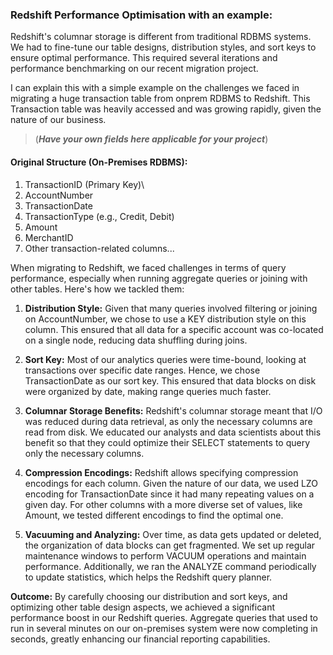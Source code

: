 ### Redshift Performance Optimisation with an example: 
Redshift's columnar storage is different from traditional RDBMS systems. We had to fine-tune our table designs, distribution styles, and sort keys to ensure optimal performance. This required several iterations and performance benchmarking on our recent migration project.

I can explain this with a simple example on the challenges we faced in migrating a huge transaction table from onprem RDBMS to Redshift.  This Transaction table was heavily accessed and was growing rapidly, given the nature of our business.

> (***Have your own fields here applicable for your project***)

#### Original Structure (On-Premises RDBMS):
1. TransactionID (Primary Key)\
2. AccountNumber
3. TransactionDate
4. TransactionType (e.g., Credit, Debit)
5. Amount
6. MerchantID
7. Other transaction-related columns...

When migrating to Redshift, we faced challenges in terms of query performance, especially when running aggregate queries or joining with other tables. Here's how we tackled them:

1. **Distribution Style:**
Given that many queries involved filtering or joining on AccountNumber, we chose to use a KEY distribution style on this column. This ensured that all data for a specific account was co-located on a single node, reducing data shuffling during joins.

2. **Sort Key:**
Most of our analytics queries were time-bound, looking at transactions over specific date ranges. Hence, we chose TransactionDate as our sort key. This ensured that data blocks on disk were organized by date, making range queries much faster.

3. **Columnar Storage Benefits:**
Redshift's columnar storage meant that I/O was reduced during data retrieval, as only the necessary columns are read from disk. We educated our analysts and data scientists about this benefit so that they could optimize their SELECT statements to query only the necessary columns.

4. **Compression Encodings:**
Redshift allows specifying compression encodings for each column. Given the nature of our data, we used LZO encoding for TransactionDate since it had many repeating values on a given day. For other columns with a more diverse set of values, like Amount, we tested different encodings to find the optimal one.

5. **Vacuuming and Analyzing:**
Over time, as data gets updated or deleted, the organization of data blocks can get fragmented. We set up regular maintenance windows to perform VACUUM operations and maintain performance. Additionally, we ran the ANALYZE command periodically to update statistics, which helps the Redshift query planner.

**Outcome:**
By carefully choosing our distribution and sort keys, and optimizing other table design aspects, we achieved a significant performance boost in our Redshift queries. Aggregate queries that used to run in several minutes on our on-premises system were now completing in seconds, greatly enhancing our financial reporting capabilities.

